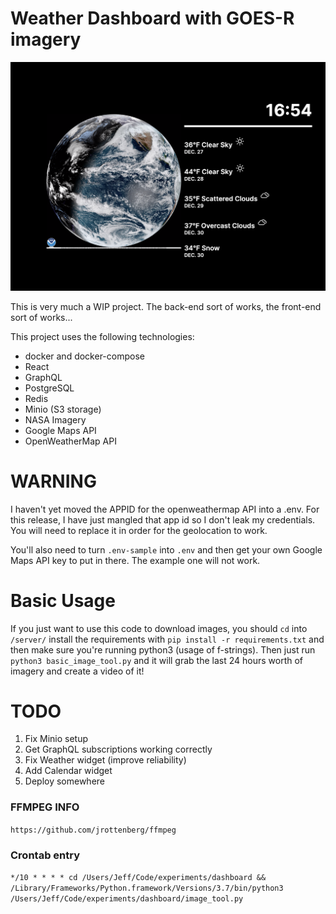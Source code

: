 # Weather Dashboard with GOES-R imagery

![Current state](readme/dashboard_ui.png)

This is very much a WIP project. The back-end sort of works, the front-end sort of works...

This project uses the following technologies:

- docker and docker-compose
- React
- GraphQL
- PostgreSQL
- Redis
- Minio (S3 storage)
- NASA Imagery
- Google Maps API
- OpenWeatherMap API

# WARNING

I haven't yet moved the APPID for the openweathermap API into a .env. For this release, I have just mangled that app id so I don't leak my credentials. You will need to replace it in order for the geolocation to work.

You'll also need to turn `.env-sample` into `.env` and then get your own Google Maps API key to put in there. The example one will not work.


# Basic Usage

If you just want to use this code to download images, you should `cd` into `/server/` install the requirements with `pip install -r requirements.txt` and then make sure you're running python3 (usage of f-strings). Then just run `python3 basic_image_tool.py` and it will grab the last 24 hours worth of imagery and create a video of it!


# TODO

1. Fix Minio setup
2. Get GraphQL subscriptions working correctly
3. Fix Weather widget (improve reliability)
4. Add Calendar widget
5. Deploy somewhere

### FFMPEG INFO

`https://github.com/jrottenberg/ffmpeg`

### Crontab entry

`*/10 * * * * cd /Users/Jeff/Code/experiments/dashboard && /Library/Frameworks/Python.framework/Versions/3.7/bin/python3 /Users/Jeff/Code/experiments/dashboard/image_tool.py`
